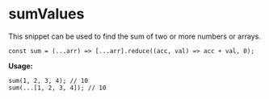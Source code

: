 # sumValues
This snippet can be used to find the sum of two or more numbers or arrays.

```
const sum = (...arr) => [...arr].reduce((acc, val) => acc + val, 0);
```

**Usage:**
```
sum(1, 2, 3, 4); // 10
sum(...[1, 2, 3, 4]); // 10
```
